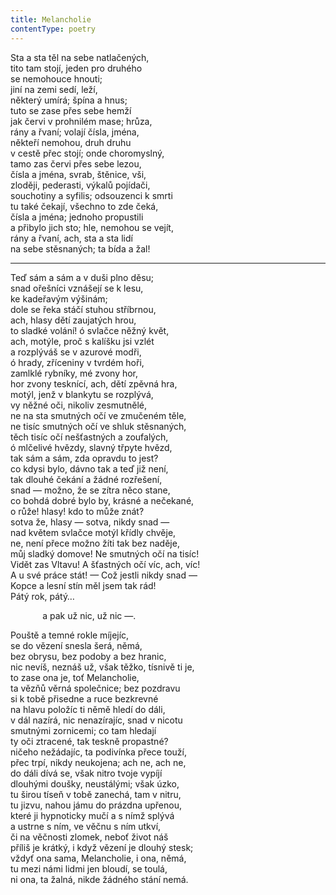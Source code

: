 ```yaml
---
title: Melancholie
contentType: poetry
---
```


<section>

Sta a sta těl na sebe natlačených,  
tito tam stojí, jeden pro druhého  
se nemohouce hnouti;  
jiní na zemi sedí, leží,  
některý umírá; špína a hnus;  
tuto se zase přes sebe hemží  
jak červi v prohnilém mase; hrůza,  
rány a řvaní; volají čísla, jména,  
někteří nemohou, druh druhu  
v cestě přec stojí; onde choromyslný,  
tamo zas červi přes sebe lezou,  
čísla a jména, svrab, štěnice, vši,  
zloději, pederasti, výkalů pojídači,  
souchotiny a syfilis; odsouzenci k smrti  
tu také čekají, všechno to zde čeká,  
čísla a jména; jednoho propustili  
a přibylo jich sto; hle, nemohou se vejít,  
rány a řvaní, ach, sta a sta lidí  
na sebe stěsnaných; ta bída a žal!

* * *

Teď sám a sám a v duši plno děsu;  
snad ořešníci vznášejí se k lesu,  
ke kadeřavým výšinám;  
dole se řeka stáčí stuhou stříbrnou,  
ach, hlasy dětí zaujatých hrou,  
to sladké volání! ó svlačce něžný květ,  
ach, motýle, proč s kalíšku jsi vzlét  
a rozplýváš se v azurové modři,  
ó hrady, zříceniny v tvrdém hoři,  
zamlklé rybníky, mé zvony hor,  
hor zvony tesknící, ach, dětí zpěvná hra,  
motýl, jenž v blankytu se rozplývá,  
vy něžné oči, nikoliv zesmutnělé,  
ne na sta smutných očí ve zmučeném těle,  
ne tisíc smutných očí ve shluk stěsnaných,  
těch tisíc očí nešťastných a zoufalých,  
ó mlčelivé hvězdy, slavný třpyte hvězd,  
tak sám a sám, zda opravdu to jest?  
co kdysi bylo, dávno tak a teď již není,  
tak dlouhé čekání a žádné rozřešení,  
snad — možno, že se zítra něco stane,  
co bohdá dobré bylo by, krásné a nečekané,  
o růže! hlasy! kdo to může znát?  
sotva že, hlasy — sotva, nikdy snad —  
nad květem svlačce motýl křídly chvěje,  
ne, není přece možno žíti tak bez naděje,  
můj sladký domove! Ne smutných očí na tisíc!  
Vidět zas Vltavu! A šťastných očí víc, ach, víc!  
A u své práce stát! — Což jestli nikdy snad —  
Kopce a lesní stín měl jsem tak rád!  
Pátý rok, pátý…

             a pak už nic, už nic —.

Pouště a temné rokle míjejíc,  
se do vězení snesla šerá, němá,  
bez obrysu, bez podoby a bez hranic,  
nic nevíš, neznáš už, však těžko, tísnivě ti je,  
to zase ona je, toť Melancholie,  
ta vězňů věrná společnice; bez pozdravu  
si k tobě přisedne a ruce bezkrevné  
na hlavu položíc ti němě hledí do dáli,  
v dál nazírá, nic nenazírajíc, snad v nicotu  
smutnými zornicemi; co tam hledají  
ty oči ztracené, tak teskně propastné?  
ničeho nežádajíc, ta podivínka přece touží,  
přec trpí, nikdy neukojena; ach ne, ach ne,  
do dáli dívá se, však nitro tvoje vypíjí  
dlouhými doušky, neustálými; však úzko,  
tu širou tíseň v tobě zanechá, tam v nitru,  
tu jizvu, nahou jámu do prázdna upřenou,  
které ji hypnoticky mučí a s nímž splývá  
a ustrne s ním, ve věčnu s ním utkví,  
či na věčnosti zlomek, neboť život náš  
příliš je krátký, i když vězení je dlouhý stesk;  
vždyť ona sama, Melancholie, i ona, němá,  
tu mezi námi lidmi jen bloudí, se toulá,  
ni ona, ta žalná, nikde žádného stání nemá.

</section>
